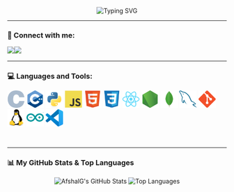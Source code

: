 <p align="center">
  <img src="https://readme-typing-svg.demolab.com?font=Fira+Code&weight=500&size=28&duration=4500&pause=1000&color=FF5733&center=true&vCenter=true&width=700&lines=Hi+%F0%9F%91%8B%2C+I'm+Afshal+Gulam!;I'm+studying+Computer+Engineering+at+NUS!" alt="Typing SVG" />
</p>

---

### 🔗 Connect with me:
[<img src="https://img.icons8.com/color/48/000000/linkedin.png"/>](https://linkedin.com/in/afshal-g)[<img src="https://img.icons8.com/fluency/48/000000/instagram-new.png"/>](https://instagram.com/af.shal)

---

### 💻 Languages and Tools:
<p align="left">
    <img alt="C" width="40px" src="https://raw.githubusercontent.com/devicons/devicon/master/icons/c/c-original.svg"/>
    <img alt="C++" width="40px" src="https://raw.githubusercontent.com/devicons/devicon/master/icons/cplusplus/cplusplus-original.svg"/>
    <img alt="Python" width="40px" src="https://raw.githubusercontent.com/devicons/devicon/master/icons/python/python-original.svg"/>
    <img alt="JavaScript" width="40px" src="https://raw.githubusercontent.com/devicons/devicon/master/icons/javascript/javascript-original.svg"/>
    <img alt="HTML" width="40px" src="https://raw.githubusercontent.com/devicons/devicon/master/icons/html5/html5-original.svg"/>
    <img alt="CSS" width="40px" src="https://raw.githubusercontent.com/devicons/devicon/master/icons/css3/css3-original.svg"/>
    <img alt="React" width="40px" src="https://raw.githubusercontent.com/devicons/devicon/master/icons/react/react-original.svg"/>
    <img alt="Node.js" width="40px" src="https://raw.githubusercontent.com/devicons/devicon/master/icons/nodejs/nodejs-original.svg"/>
    <img alt="MongoDB" width="40px" src="https://raw.githubusercontent.com/devicons/devicon/master/icons/mongodb/mongodb-original.svg"/>
    <img alt="MySQL" width="40px" src="https://raw.githubusercontent.com/devicons/devicon/master/icons/mysql/mysql-original.svg"/>
    <img alt="Git" width="40px" src="https://raw.githubusercontent.com/devicons/devicon/master/icons/git/git-original.svg"/>
    <img alt="Linux" width="40px" src="https://raw.githubusercontent.com/devicons/devicon/master/icons/linux/linux-original.svg"/>
    <img alt="Arduino" width="40px" src="https://raw.githubusercontent.com/devicons/devicon/master/icons/arduino/arduino-original.svg"/>
    <img alt="VS Code" width="40px" src="https://raw.githubusercontent.com/devicons/devicon/master/icons/vscode/vscode-original.svg"/>
</p>
<br/>

---

### 📊 My GitHub Stats & Top Languages
<p align="center">
    <img align="center" src="https://github-readme-stats.vercel.app/api?username=AfshalG&show_icons=true&theme=radical&count_private=true&hide_border=true" alt="AfshalG's GitHub Stats" />
    <img align="center" src="https://github-readme-stats.vercel.app/api/top-langs/?username=AfshalG&layout=compact&langs_count=10&theme=radical&hide_border=true" alt="Top Languages" />
</p>

